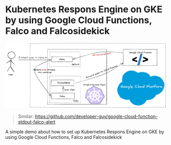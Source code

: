 # Kubernetes Respons Engine on GKE by using Google Cloud Functions, Falco and Falcosidekick

![arch](./assets/gcloudfalcov2.png)

> Similar: https://github.com/developer-guy/google-cloud-function-stdout-falco-alert

A simple demo about how to set up Kubernetes Respons Engine on GKE by using Google Cloud Functions, Falco and Falcosidekick
